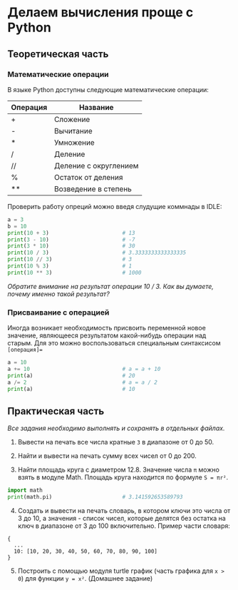# Делаем вычисления проще с Python

## Теоретическая часть

### Математические операции

В языке Python доступны следующие математические операции:

| Операция | Название              |
| -------- | --------------------- |
| +        | Сложение              |
| -        | Вычитание             |
| *        | Умножение             |
| /        | Деление               |
| //       | Деление с округлением |
| %        | Остаток от деления    |
| **       | Возведение в степень  |

Проверить работу опреций можно введя слудущие коммнады в IDLE:

```Python
a = 3
b = 10
print(10 + 3)                       # 13
print(3 - 10)                       # -7
print(3 * 10)                       # 30
print(10 / 3)                       # 3.3333333333333335
print(10 // 3)                      # 3
print(10 % 3)                       # 1
print(10 ** 3)                      # 1000
```

*Обратите внимание на результат операции 10 / 3. Как вы думаете, почему именно такой результат?*

### Присваивание с операцией

Иногда возникает необходимость присвоить переменной новое значение, являющееся результатом какой-нибудь операции над старым. Для это можно воспользоваться специальным синтаксисом `[операция]=`

```Python
a = 10
a += 10                             # a = a + 10
print(a)                            # 20
a /= 2                              # a = a / 2
print(a)                            # 10
```

## Практическая часть

*Все задания необходимо выполнять и сохранять в отдельных файлах.*

1. Вывести на печать все числа кратные `3` в диапазоне от 0 до 50.

2. Найти и вывести на печать сумму всех чисел от 0 до 200.

3. Найти площадь круга с диаметром 12.8. Значение числа `π` можно взять в модуле Math. Площадь круга находится по формуле `S = πr²`.

  ```Python
  import math
  print(math.pi)                      # 3.141592653589793
  ```

4. Создать и вывести на печать словарь, в котором ключи это числа от 3 до 10, а значения - список чисел, которые делятся без остатка на ключ в диапазоне от 3 до 100 включительно. Пример части словаря:

  ```
  {
    ...
    10: [10, 20, 30, 40, 50, 60, 70, 80, 90, 100]
  }
  ```

5. Построить с помощью модуля turtle график (часть графика для `x > 0`) для функции `y = x²`. (Домашнее задание)
